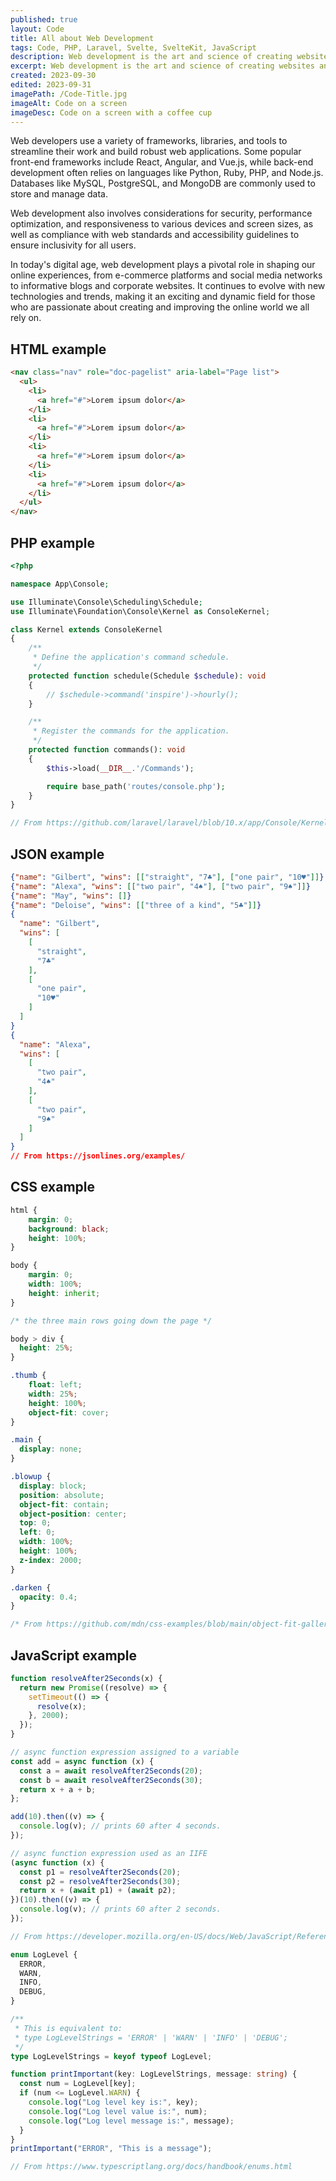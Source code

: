 ```yaml
---
published: true
layout: Code
title: All about Web Development
tags: Code, PHP, Laravel, Svelte, SvelteKit, JavaScript 
description: Web development is the art and science of creating websites and web applications that are accessible and functional on the internet. 
excerpt: Web development is the art and science of creating websites and web applications that are accessible and functional on the internet. It encompasses a wide range of skills and technologies, making it a dynamic and constantly evolving field.
created: 2023-09-30
edited: 2023-09-31
imagePath: /Code-Title.jpg
imageAlt: Code on a screen
imageDesc: Code on a screen with a coffee cup
---
```


  <!-- <script context="module"> -->
<script>
  // import Img from '$lib/components/Img.svelte';
  // import { width, height, format, src } from './Code-Title.jpg?w=900&format=webp&as=metadata';
  // import Code2 from'./Code2.jpg?w=300&format=webp&as=metadata';
  // import CodeTitle from './Code-Title.jpg?w=900&format=webp&as=metadata';
  // console.log('Code page',{width, height, format, src}, CodeTitle );
// import {page} from '$app/stores';
// console.log('Code page',$page.data.ArticleMeta.path );
// ?w=500;900;1200&format=avif&as=srcset
// import CodeTitle from './Code-Title.jpg';
// console.log(CodeTitle);
// console.log('Code page',{...$$restProps} );
// export absPath;
// metadata.absPath = $page.data.ArticleMeta.path.replace(/\/\+page\.md$/,'');
// console.log('Code page',import.meta.path );
 
</script>

<!-- <Img src={src}/> -->
<!-- <Img code={"./Code2.jpg"}> -->
<!-- <Img image={Code2}>
This is an image with a Laptop and a coffee cup
</Img> -->


<!-- ![Code](./Code2.jpg?w=300&format=webp&as=metadata) -->

 

Web developers use a variety of frameworks, libraries, and tools to streamline their work and build robust web applications. Some popular front-end frameworks include React, Angular, and Vue.js, while back-end development often relies on languages like Python, Ruby, PHP, and Node.js. Databases like MySQL, PostgreSQL, and MongoDB are commonly used to store and manage data.

Web development also involves considerations for security, performance optimization, and responsiveness to various devices and screen sizes, as well as compliance with web standards and accessibility guidelines to ensure inclusivity for all users.

In today's digital age, web development plays a pivotal role in shaping our online experiences, from e-commerce platforms and social media networks to informative blogs and corporate websites. It continues to evolve with new technologies and trends, making it an exciting and dynamic field for those who are passionate about creating and improving the online world we all rely on.




## HTML example

```html
<nav class="nav" role="doc-pagelist" aria-label="Page list">
  <ul>
    <li>
      <a href="#">Lorem ipsum dolor</a>
    </li>
    <li>
      <a href="#">Lorem ipsum dolor</a>
    </li>
    <li>
      <a href="#">Lorem ipsum dolor</a>
    </li>
    <li>
      <a href="#">Lorem ipsum dolor</a>
    </li>
  </ul>
</nav>
```



## PHP example

```php {1,3-5,8}
<?php

namespace App\Console;

use Illuminate\Console\Scheduling\Schedule;
use Illuminate\Foundation\Console\Kernel as ConsoleKernel;

class Kernel extends ConsoleKernel
{
    /**
     * Define the application's command schedule.
     */
    protected function schedule(Schedule $schedule): void
    {
        // $schedule->command('inspire')->hourly();
    }

    /**
     * Register the commands for the application.
     */
    protected function commands(): void
    {
        $this->load(__DIR__.'/Commands');

        require base_path('routes/console.php');
    }
}

// From https://github.com/laravel/laravel/blob/10.x/app/Console/Kernel.php
```


## JSON example

```json
{"name": "Gilbert", "wins": [["straight", "7♣"], ["one pair", "10♥"]]}
{"name": "Alexa", "wins": [["two pair", "4♠"], ["two pair", "9♠"]]}
{"name": "May", "wins": []}
{"name": "Deloise", "wins": [["three of a kind", "5♣"]]}
{
  "name": "Gilbert",
  "wins": [
    [
      "straight",
      "7♣"
    ],
    [
      "one pair",
      "10♥"
    ]
  ]
}
{
  "name": "Alexa",
  "wins": [
    [
      "two pair",
      "4♠"
    ],
    [
      "two pair",
      "9♠"
    ]
  ]
}
// From https://jsonlines.org/examples/
```


## CSS example

```css
html {
	margin: 0;
	background: black;
	height: 100%;
}

body {
	margin: 0;
	width: 100%;
	height: inherit;
}

/* the three main rows going down the page */

body > div {
  height: 25%;
}

.thumb {
	float: left;
	width: 25%;
	height: 100%;
	object-fit: cover;
}

.main {
  display: none;
}

.blowup {
  display: block;
  position: absolute;
  object-fit: contain;
  object-position: center;
  top: 0;
  left: 0;
  width: 100%;
  height: 100%;
  z-index: 2000;
}

.darken {
  opacity: 0.4;
}

/* From https://github.com/mdn/css-examples/blob/main/object-fit-gallery/style.css */

```

## JavaScript example


```js
function resolveAfter2Seconds(x) {
  return new Promise((resolve) => {
    setTimeout(() => {
      resolve(x);
    }, 2000);
  });
}

// async function expression assigned to a variable
const add = async function (x) {
  const a = await resolveAfter2Seconds(20);
  const b = await resolveAfter2Seconds(30);
  return x + a + b;
};

add(10).then((v) => {
  console.log(v); // prints 60 after 4 seconds.
});

// async function expression used as an IIFE
(async function (x) {
  const p1 = resolveAfter2Seconds(20);
  const p2 = resolveAfter2Seconds(30);
  return x + (await p1) + (await p2);
})(10).then((v) => {
  console.log(v); // prints 60 after 2 seconds.
});

// From https://developer.mozilla.org/en-US/docs/Web/JavaScript/Reference/Operators/async_function

```

```ts
enum LogLevel {
  ERROR,
  WARN,
  INFO,
  DEBUG,
}

/**
 * This is equivalent to:
 * type LogLevelStrings = 'ERROR' | 'WARN' | 'INFO' | 'DEBUG';
 */
type LogLevelStrings = keyof typeof LogLevel;

function printImportant(key: LogLevelStrings, message: string) {
  const num = LogLevel[key];
  if (num <= LogLevel.WARN) {
    console.log("Log level key is:", key);
    console.log("Log level value is:", num);
    console.log("Log level message is:", message);
  }
}
printImportant("ERROR", "This is a message");

// From https://www.typescriptlang.org/docs/handbook/enums.html

```
